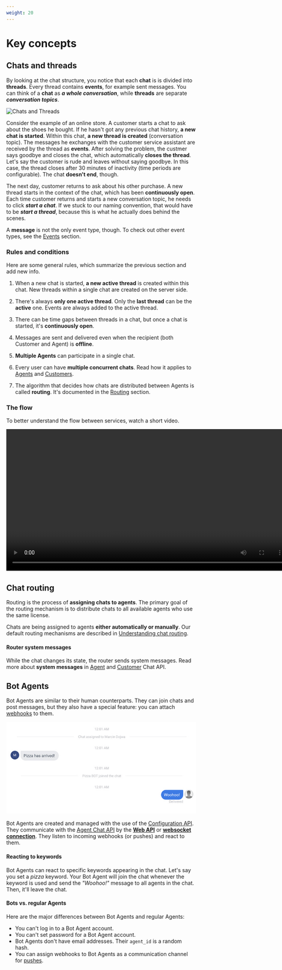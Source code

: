 ```yaml
---
weight: 20
---
```


# Key concepts

## Chats and threads

By looking at the chat structure, you notice that each **chat** is is divided into **threads**. Every thread contains **events**, for example sent messages. You can think of a **chat** as _**a whole conversation**_, while **threads** are separate _**conversation topics**_.

![Chats and Threads](chat_threads.png "chats and threads")
<!-- Grafika do zrobienia. Trzeba komus zlecic -->

Consider the example of an online store. A customer starts a chat to ask about the shoes he bought. If he hasn't got any previous chat history, **a new chat is started**. Within this chat, **a new thread is created** (conversation topic). The messages he exchanges with the customer service assistant are received by the thread as **events**. After solving the problem, the custmer says goodbye and closes the chat, which automatically **closes the thread**. Let's say the customer is rude and leaves without saying goodbye. In this case, the thread closes after 30 minutes of inactivity (time periods are configurable). The chat **doesn't end**, though.

The next day, customer returns to ask about his other purchase. A new thread starts in the context of the chat, which has been **continuously open**. Each time customer returns and starts a new conversation topic, he needs to click **_start a chat_**. If we stuck to our naming convention, that would have to be **_start a thread_**, because this is what he actually does behind the scenes. 

A **message** is not the only event type, though. To check out other event types, see the [Events](#events) section.


### Rules and conditions

Here are some general rules, which summarize the previous section and add new info.

1. When a new chat is started, **a new active thread** is created within this chat. New threads within a single chat are created on the server side. 

2. There's always **only one active thread**. Only the **last thread** can be the **active** one. Events are always added to the active thread. 

3. There can be time gaps between threads in a chat, but once a chat is started, it's **continuously open**.

4. Messages are sent and delivered even when the recipient (both Customer and Agent) is **offline**.

5. **Multiple Agents** can participate in a single chat. 

6. Every user can have **multiple concurrent chats**. Read how it applies to [Agents](#chatting-as-an-agent) and [Customers](#chatting-as-a-customer).

7. The algorithm that decides how chats are distributed between Agents is called **routing**. It's documented in the [Routing](#routing) section.


### The flow 

To better understand the flow between services, watch a short video.

<!-- Animacja do zmiany. Zajmie sie tym Gosia oraz Bartek. -->

<video loop width="750" height="500" style="height: auto;" controls>
<source type="video/mp4" src="/beta-docs/platform-overview/images/simple_event_schema.mp4">
</video>


## Chat routing

Routing is the process of **assigning chats to agents**. The primary goal of the routing mechanism is to distribute chats to all available agents who use the same license.  
<!-- In the future, it will be possible to create a custom routing mechanism and run it on the LiveChat platform. -->

Chats are being assigned to agents **either automatically or manually**. Our default routing mechanisms are described in [Understanding chat routing](https://www.livechatinc.com/help/understanding-chat-routing/).

<!-- ### Automatic routing

The diagram below present the flow of automatic routing.

![Automatic routing](automatic-routing.png "automatic routing")

### Manual routing

The diagram below present the flow of manual routing.

![Manual routing](manual-routing.png "manual routing") -->

<!-- 1. Czy dajemy te grafiki, przerabiamy je? 

    2. Czy wspominamy o custom routingu, ktory bedzie mozliwy w przyszlosci? 
    
    3. Czy rezygnujemy z opisow i linkujemy do artykulu w Help Center? 
    
    4. Fajnie by bylo tu kiedys nagrac filmik z lektorem  -->

#### Router system messages

While the chat changes its state, the router sends system messages. Read more about **system messages** in [Agent](#agent-system-messages) and [Customer](#customer-system-messages) Chat API.

<!-- Nie wiem trochę o co chodzi z tymi rodzajami system messages. Czy z grubsza mozna je podzielić na takie po stronie Agenta i po stronie Customera. Wtedy mona by tu wymienic typy
tak jak w przypadku pushy czy eventów. Wykomentowuje przykłądy, bo to chyba nie miejsce na to. -->

<!-- ####  Overview

| Message text | System message type |
|--------------|---------------------|
| `Chat is unassigned because <agent_name> hasn't replied in <minutes_number> minutes` | `routing.unassigned` |
| `Chat assigned to <agent_name> because <agent_name> hasn't replied in <minutes_number> minutes` | `routing.assigned` |
| `Chat archived due to long inactivity` | `routing.archived` |
| `Chat is idle due to <minutes_number> minutes of inactivity` | `routing.idle` |
| `Chat archived because customer was banned by <agent> for N days` | `customer_banned` |

#### System messages: routing.assigned

##### General info

| Message text | System message type |
|--------------|---------------------|
| `Chat assigned to <agent_name>` | `routing.assigned` |

##### Use cases

| Case| Routing type |
|--------------|---------------------|
| A new chat is started and an agent is available | automatic |
| An agent has left the chat and another agent is available | automatic |
| An agent got available for an unassigned chat | automatic |

#### System messages: routing.unassigned

##### General info

| Message text | System message type |
|--------------|---------------------|
| `Chat is unassigned` | `routing.unassigned` |

##### Use cases

| Case| Routing type |
|--------------|---------------------|
| An agent has left the chat and there were no other agents are available | automatic |
| No free agent slots available | automatic |
| A chat is unassigned | manual | -->

## Bot Agents

Bot Agents are similar to their human counterparts. They can join chats and post messages, but they also have a special feature: you can attach [webhooks](../configuration-api/#webhooks) to them.

<img src="images/bot-agent.jpg" alt="LiveChat Bot Agent" class="has-border"/>

<!-- Zmienic ta grafike!!! -->

Bot Agents are created and managed with the use of the  [Configuration API](../configuration-api/#bot-agent). They communicate with the [Agent Chat API](../agent-chat-api/) by the [**Web API**](../agent-chat-api/#web-api) or [**websocket connection**](#rtm-api-vs-web-api). They listen to incoming webhooks (or pushes) and react to them.

#### Reacting to keywords

Bot Agents can react to specific keywords appearing in the chat. Let's say you set a _pizza_ keyword. Your Bot Agent will join the chat whenever the keyword is used and send the _"Woohoo!"_ message to all agents in the chat. Then, it'll leave the chat.

#### Bots vs. regular Agents

Here are the major differences between Bot Agents and regular Agents:

* You can't log in to a Bot Agent account.
* You can't set password for a Bot Agent account.
* Bot Agents don't have email addresses. Their <code>agent_id</code> is a random hash.
* You can assign webhooks to Bot Agents as a communication channel for [pushes](../agent-chat-api/#pushes).

<!-- ### Technical notes

* Bot Agents use the [Agent Chat API](../agent-chat-api/) to post messages to chats as Agents, so you can use them to write your own integrations. 

* When logged in, a Bot Agent is connected to the Agent's SSO access token, which creates and updates the Bot. A Bot Agent is logged out when the access token is revoked.

* Each Bot Agent is **a resource** owned by an application (identified by `client_id`) in the [Developers Console](https://developers.livechatinc.com/console/). **My Bot Agents** are the Bots owned by the application with a given `client_id`. -->
